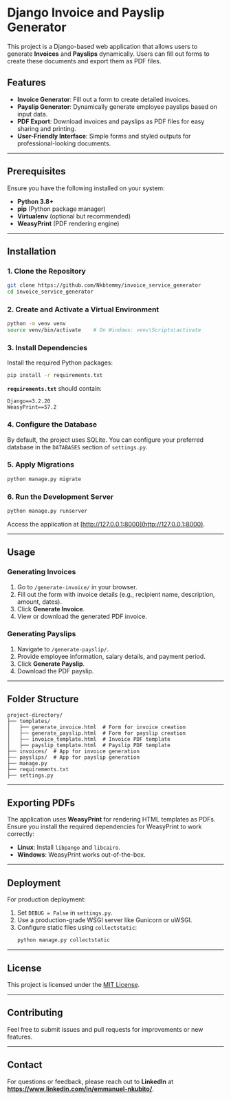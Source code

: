 
# Django Invoice and Payslip Generator

This project is a Django-based web application that allows users to generate **Invoices** and **Payslips** dynamically. Users can fill out forms to create these documents and export them as PDF files.

## Features
- **Invoice Generator**: Fill out a form to create detailed invoices.
- **Payslip Generator**: Dynamically generate employee payslips based on input data.
- **PDF Export**: Download invoices and payslips as PDF files for easy sharing and printing.
- **User-Friendly Interface**: Simple forms and styled outputs for professional-looking documents.

---

## Prerequisites

Ensure you have the following installed on your system:
- **Python 3.8+**
- **pip** (Python package manager)
- **Virtualenv** (optional but recommended)
- **WeasyPrint** (PDF rendering engine)

---

## Installation

### 1. Clone the Repository
```bash
git clone https://github.com/Nkbtemmy/invoice_service_generator
cd invoice_service_generator
```

### 2. Create and Activate a Virtual Environment
```bash
python -m venv venv
source venv/bin/activate    # On Windows: venv\Scripts\activate
```

### 3. Install Dependencies
Install the required Python packages:
```bash
pip install -r requirements.txt
```

**`requirements.txt`** should contain:
```plaintext
Django==3.2.20
WeasyPrint==57.2
```

### 4. Configure the Database
By default, the project uses SQLite. You can configure your preferred database in the `DATABASES` section of `settings.py`.

### 5. Apply Migrations
```bash
python manage.py migrate
```

### 6. Run the Development Server
```bash
python manage.py runserver
```

Access the application at [http://127.0.0.1:8000](http://127.0.0.1:8000).

---

## Usage

### Generating Invoices
1. Go to `/generate-invoice/` in your browser.
2. Fill out the form with invoice details (e.g., recipient name, description, amount, dates).
3. Click **Generate Invoice**.
4. View or download the generated PDF invoice.

### Generating Payslips
1. Navigate to `/generate-payslip/`.
2. Provide employee information, salary details, and payment period.
3. Click **Generate Payslip**.
4. Download the PDF payslip.

---

## Folder Structure
```plaintext
project-directory/
├── templates/
│   ├── generate_invoice.html  # Form for invoice creation
│   ├── generate_payslip.html  # Form for payslip creation
│   ├── invoice_template.html  # Invoice PDF template
│   ├── payslip_template.html  # Payslip PDF template
├── invoices/  # App for invoice generation
├── payslips/  # App for payslip generation
├── manage.py
├── requirements.txt
├── settings.py
```

---

## Exporting PDFs

The application uses **WeasyPrint** for rendering HTML templates as PDFs. Ensure you install the required dependencies for WeasyPrint to work correctly:
- **Linux**: Install `libpango` and `libcairo`.
- **Windows**: WeasyPrint works out-of-the-box.

---

## Deployment

For production deployment:
1. Set `DEBUG = False` in `settings.py`.
2. Use a production-grade WSGI server like Gunicorn or uWSGI.
3. Configure static files using `collectstatic`:
   ```bash
   python manage.py collectstatic
   ```

---

## License
This project is licensed under the [MIT License](LICENSE).

---

## Contributing
Feel free to submit issues and pull requests for improvements or new features.

---

## Contact
For questions or feedback, please reach out to **LinkedIn** at **https://www.linkedin.com/in/emmanuel-nkubito/**.
